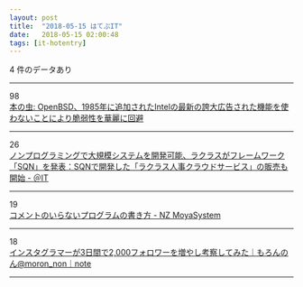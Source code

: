```yaml
---
layout: post
title:  "2018-05-15 はてぶIT"
date:   2018-05-15 02:00:48
tags: [it-hotentry]
---
```

4 件のデータあり

<hr><div class="row">
<div class="col-1"><span class="badge badge-pill badge-success h2">98</span></div>
<div class="col-11"><a href='https://cpplover.blogspot.com/2018/05/openbsd1985intel.html' target='_blank'>本の虫: OpenBSD、1985年に追加されたIntelの最新の誇大広告された機能を使わないことにより脆弱性を華麗に回避</a></div>
</div>
<hr>
<div class="row">
<div class="col-1"><span class="badge badge-pill badge-success h2">26</span></div>
<div class="col-11"><a href='http://www.atmarkit.co.jp/ait/articles/1805/14/news035.html' target='_blank'>ノンプログラミングで大規模システムを開発可能、ラクラスがフレームワーク「SQN」を発表：SQNで開発した「ラクラス人事クラウドサービス」の販売も開始 - ＠IT</a></div>
</div>
<hr>
<div class="row">
<div class="col-1"><span class="badge badge-pill badge-success h2">19</span></div>
<div class="col-11"><a href='http://www.hassy-blog.com/entry/how_to_write_code_without_comments' target='_blank'>コメントのいらないプログラムの書き方 - NZ MoyaSystem</a></div>
</div>
<hr>
<div class="row">
<div class="col-1"><span class="badge badge-pill badge-success h2">18</span></div>
<div class="col-11"><a href='https://note.mu/moron_non/n/n44024abd00da' target='_blank'>インスタグラマーが3日間で2,000フォロワーを増やし考察してみた｜もろんのん@moron_non｜note</a></div>
</div>
<hr>
